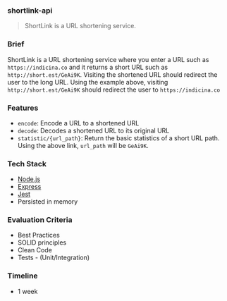 ### shortlink-api

> ShortLink is a URL shortening service.

### Brief

ShortLink is a URL shortening service where you enter a URL such as `https://indicina.co` and it returns
a short URL such as `http://short.est/GeAi9K`. Visiting the shortened URL should redirect the user to the
long URL. Using the example above, visiting `http://short.est/GeAi9K` should redirect the user to `https://indicina.co`

### Features

- `encode`: Encode a URL to a shortened URL
- `decode`: Decodes a shortened URL to its original URL
- `statistic/{url_path}`: Return the basic statistics of a short URL path. Using the above link, `url_path` will be `GeAi9K`.

### Tech Stack

- [Node.js](https://nodejs.org/en/download/current)
- [Express](https://www.npmjs.com/package/express)
- [Jest](https://www.npmjs.com/package/jest)
- Persisted in memory

### Evaluation Criteria

- Best Practices
- SOLID principles
- Clean Code
- Tests - (Unit/Integration)

### Timeline

- 1 week

